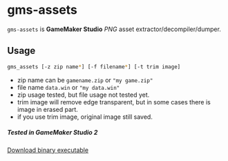 gms-assets
==========
`gms-assets` is **GameMaker Studio** *PNG* asset extractor/decompiler/dumper.

## Usage
```bash
gms_assets [-z zip name*] [-f filename*] [-t trim image]
```
 - zip name can be `gamename.zip` or `"my game.zip"`
 - file name `data.win` or `"my data.win"`
 - zip usage tested, but file usage not tested yet.
 - trim image will remove edge transparent, but in some cases there is image in erased part.
 - if you use trim image, original image still saved.
 
##### Tested in GameMaker Studio 2
[Download binary executable](https://github.com/VicoErv/gms-assets/releases)